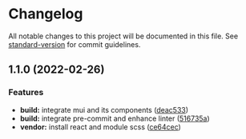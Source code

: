 # Changelog

All notable changes to this project will be documented in this file. See [standard-version](https://github.com/conventional-changelog/standard-version) for commit guidelines.

## 1.1.0 (2022-02-26)


### Features

* **build:** integrate mui and its components ([deac533](https://github.com/tuanhuydev/think/commit/deac533b9c036680be36d0f666ae9ee381967f67))
* **build:** integrate pre-commit and enhance linter ([516735a](https://github.com/tuanhuydev/think/commit/516735a2a1fae1d34cf8b0bc2b40621a035dcd18))
* **vendor:** install react and module scss ([ce64cec](https://github.com/tuanhuydev/think/commit/ce64cec1f7977ceda1e7c65346ccf78b610f1e76))
